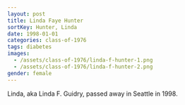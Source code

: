 ```yaml
---
layout: post
title: Linda Faye Hunter
sortKey: Hunter, Linda
date: 1998-01-01
categories: class-of-1976
tags: diabetes
images:
  - /assets/class-of-1976/linda-f-hunter-1.png
  - /assets/class-of-1976/linda-f-hunter-2.png
gender: female
---
```

Linda, aka Linda F. Guidry, passed away in Seattle in 1998.
